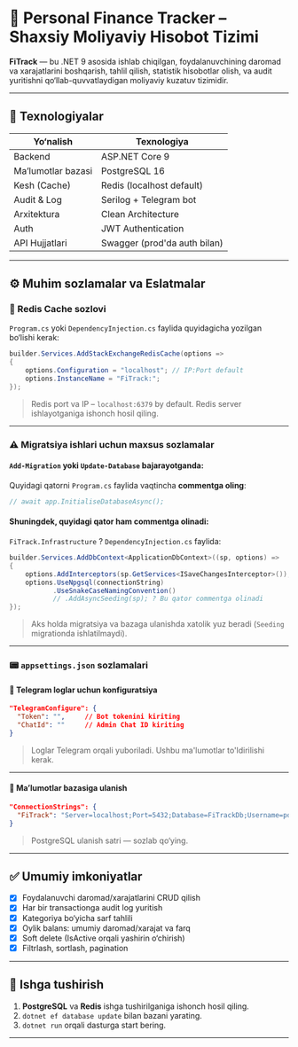 # 💸 Personal Finance Tracker – Shaxsiy Moliyaviy Hisobot Tizimi

**FiTrack** — bu .NET 9 asosida ishlab chiqilgan, foydalanuvchining daromad va xarajatlarini boshqarish, tahlil qilish, statistik hisobotlar olish, va audit yuritishni qo‘llab-quvvatlaydigan moliyaviy kuzatuv tizimidir.

---

## 🧱 Texnologiyalar

| Yo‘nalish          | Texnologiya                  |
| ------------------ | ----------------------------|
| Backend            | ASP.NET Core 9               |
| Ma’lumotlar bazasi | PostgreSQL 16                |
| Kesh (Cache)       | Redis (localhost default)    |
| Audit & Log        | Serilog + Telegram bot       |
| Arxitektura        | Clean Architecture           |
| Auth               | JWT Authentication           |
| API Hujjatlari     | Swagger (prod'da auth bilan) |
---

## ⚙️ Muhim sozlamalar va Eslatmalar

### 🔐 Redis Cache sozlovi

`Program.cs` yoki `DependencyInjection.cs` faylida quyidagicha yozilgan bo‘lishi kerak:

```csharp
builder.Services.AddStackExchangeRedisCache(options =>
{
    options.Configuration = "localhost"; // IP:Port default
    options.InstanceName = "FiTrack:";
});
```

> Redis port va IP – `localhost:6379` by default. Redis server ishlayotganiga ishonch hosil qiling.

---

### ⚠️ Migratsiya ishlari uchun maxsus sozlamalar

#### `Add-Migration` yoki `Update-Database` bajarayotganda:

Quyidagi qatorni `Program.cs` faylida vaqtincha **commentga oling**:

```csharp
// await app.InitialiseDatabaseAsync();
```

#### Shuningdek, quyidagi qator ham **commentga olinadi**:

`FiTrack.Infrastructure` ? `DependencyInjection.cs` faylida:

```csharp
builder.Services.AddDbContext<ApplicationDbContext>((sp, options) =>
{
    options.AddInterceptors(sp.GetServices<ISaveChangesInterceptor>());
    options.UseNpgsql(connectionString)
           .UseSnakeCaseNamingConvention()
           // .AddAsyncSeeding(sp); ? Bu qator commentga olinadi
});
```

> Aks holda migratsiya va bazaga ulanishda xatolik yuz beradi (`Seeding` migrationda ishlatilmaydi).

---

### 📟  `appsettings.json` sozlamalari

#### 📡 Telegram loglar uchun konfiguratsiya

```json
"TelegramConfigure": {
  "Token": "",     // Bot tokenini kiriting
  "ChatId": ""     // Admin Chat ID kiriting
}
```

> Loglar Telegram orqali yuboriladi. Ushbu ma'lumotlar to'ldirilishi kerak.

---

#### 🔗 Ma’lumotlar bazasiga ulanish

```json
"ConnectionStrings": {
  "FiTrack": "Server=localhost;Port=5432;Database=FiTrackDb;Username=postgres;Password=Jam568$;"
}
```

> PostgreSQL ulanish satri — sozlab qo‘ying.

---

## ✅ Umumiy imkoniyatlar

* [x] Foydalanuvchi daromad/xarajatlarini CRUD qilish
* [x] Har bir transactionga audit log yuritish
* [x] Kategoriya bo‘yicha sarf tahlili
* [x] Oylik balans: umumiy daromad/xarajat va farq
* [x] Soft delete (IsActive orqali yashirin o‘chirish)
* [x] Filtrlash, sortlash, pagination

---

## 🚀 Ishga tushirish

1. **PostgreSQL** va **Redis** ishga tushirilganiga ishonch hosil qiling.
2. `dotnet ef database update` bilan bazani yarating.
3. `dotnet run` orqali dasturga start bering.

---

